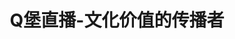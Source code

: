 ---
description: 金融企业也搞直播，主播是放贷还是吸贷啊。
layout: post
results:
- primaryGenreName: Social Networking
  version: '1.3.0'
  genreIds:
  - '6005'
  - '6016'
  formattedPrice: 免费
  artworkUrl60: http://is1.mzstatic.com/image/thumb/Purple122/v4/4f/f2/42/4ff242bf-bb42-ec32-fb77-b9270029e664/source/60x60bb.jpg
  minimumOsVersion: '8.0'
  appletvScreenshotUrls: &a []
  sellerName: Jiangsu Qianwang Intelligent System  Co., Ltd
  supportedDevices:
  - iPad2Wifi-iPad2Wifi
  - iPad23G-iPad23G
  - iPhone4S-iPhone4S
  - iPadThirdGen-iPadThirdGen
  - iPadThirdGen4G-iPadThirdGen4G
  - iPhone5-iPhone5
  - iPodTouchFifthGen-iPodTouchFifthGen
  - iPadFourthGen-iPadFourthGen
  - iPadFourthGen4G-iPadFourthGen4G
  - iPadMini-iPadMini
  - iPadMini4G-iPadMini4G
  - iPhone5c-iPhone5c
  - iPhone5s-iPhone5s
  - iPadAir-iPadAir
  - iPadAirCellular-iPadAirCellular
  - iPadMiniRetina-iPadMiniRetina
  - iPadMiniRetinaCellular-iPadMiniRetinaCellular
  - iPhone6-iPhone6
  - iPhone6Plus-iPhone6Plus
  - iPadAir2-iPadAir2
  - iPadAir2Cellular-iPadAir2Cellular
  - iPadMini3-iPadMini3
  - iPadMini3Cellular-iPadMini3Cellular
  - iPodTouchSixthGen-iPodTouchSixthGen
  - iPhone6s-iPhone6s
  - iPhone6sPlus-iPhone6sPlus
  - iPadMini4-iPadMini4
  - iPadMini4Cellular-iPadMini4Cellular
  - iPadPro-iPadPro
  - iPadProCellular-iPadProCellular
  - iPadPro97-iPadPro97
  - iPadPro97Cellular-iPadPro97Cellular
  - iPhoneSE-iPhoneSE
  - iPhone7-iPhone7
  - iPhone7Plus-iPhone7Plus
  - iPad611-iPad611
  - iPad612-iPad612
  genres:
  - 社交
  - 娱乐
  currentVersionReleaseDate: '2017-04-19T21:44:08Z'
  trackName: Q堡直播-文化价值的传播者
  isVppDeviceBasedLicensingEnabled: true
  description: 'Q堡直播-文化价值的传播者

    Q堡直播是定菱网络科技旗下一款视频直播产品，并依托于钱宝网1.5亿用户的庞大用户群，整合视频、直播、购物、教育、游戏等垂直业务，为用户提供高质量、有价值的节目内容。

    当你看惯了其他直播平台千篇一律的网红蛇精脸，用腻了某些社交软件悄悄邂逅红男绿女，不如跟着我们一起“雷行万里·春晖授渔”，去发现身边的优质产品，还可以走进燚公益感受另一个世界的悲喜，传达正能量，播散爱心。

    又或者尝试直播你身边的新鲜事，用Q堡直播发散属于自己的光芒，让世界看到你的不一样，于你本身也可以看看这个大千世界的美轮美奂。

    所以还在等什么！

    想了解最全、最劲爆的钱宝动向？

    想看千万网红、明星模特为你微笑？

    亦或是你想成为下一代网红？

    还想看游戏直播、电竞联赛，

    想听医学讲座、话剧演出，

    互动直播？礼物？音效？美颜？

    别人有的我也有，别人没有的我给你！

    【Q堡直播,文化价值的传播者】'
  price: 0
  trackId: 1182868376
  releaseDate: '2017-01-28T08:53:21Z'
  advisories:
  - 偶尔/轻微的惊悚/恐怖题材
  - 频繁/强烈的成人/性暗示题材
  - 频繁/强烈的亵渎或低俗幽默
  - 偶尔/轻微的卡通或幻想暴力
  - 偶尔/轻微的现实暴力
  - 偶尔/轻度医药/医疗信息
  screenshotUrls:
  - http://a1.mzstatic.com/us/r30/Purple122/v4/8b/fb/42/8bfb42bd-7df8-60f0-4d00-eb60572f93f1/screen696x696.jpeg
  - http://a2.mzstatic.com/us/r30/Purple111/v4/7e/57/17/7e571738-c664-03ba-b0fd-f56e9b9d1f1b/screen696x696.jpeg
  - http://a2.mzstatic.com/us/r30/Purple122/v4/79/54/e9/7954e92e-8ea8-a544-757d-10fbcfaad7c4/screen696x696.jpeg
  - http://a2.mzstatic.com/us/r30/Purple111/v4/fa/92/30/fa92300e-6633-afe5-8cf3-0c35dddc56e5/screen696x696.jpeg
  artistViewUrl: https://itunes.apple.com/cn/developer/jiangsu-qianwang-intelligent-system-co-ltd/id635137459?uo=4
  primaryGenreId: 6005
  userRatingCount: 18
  kind: software
  fileSizeBytes: '61699072'
  bundleId: com.qianwang365.qbtv
  trackContentRating: 17+
  releaseNotes: '1.新增直播预告功能

    2.优化直播列表排序

    3.分享功能优化'
  trackCensoredName: Q堡直播-文化价值的传播者
  contentAdvisoryRating: 17+
  isGameCenterEnabled: false
  artistName: Jiangsu Qianwang Intelligent System Co., Ltd
  languageCodesISO2A: *a
  averageUserRating: 5
  features: *a
  wrapperType: software
  artworkUrl512: http://is1.mzstatic.com/image/thumb/Purple122/v4/4f/f2/42/4ff242bf-bb42-ec32-fb77-b9270029e664/source/512x512bb.jpg
  artworkUrl100: http://is1.mzstatic.com/image/thumb/Purple122/v4/4f/f2/42/4ff242bf-bb42-ec32-fb77-b9270029e664/source/100x100bb.jpg
  trackViewUrl: https://geo.itunes.apple.com/cn/app/q%E5%A0%A1%E7%9B%B4%E6%92%AD-%E6%96%87%E5%8C%96%E4%BB%B7%E5%80%BC%E7%9A%84%E4%BC%A0%E6%92%AD%E8%80%85/id1182868376?mt=8&uo=4
  artistId: 635137459
  currency: CNY
  ipadScreenshotUrls: *a
category: 社交
tags: tag1
resultCount: 1
title: Q堡直播-文化价值的传播者

---